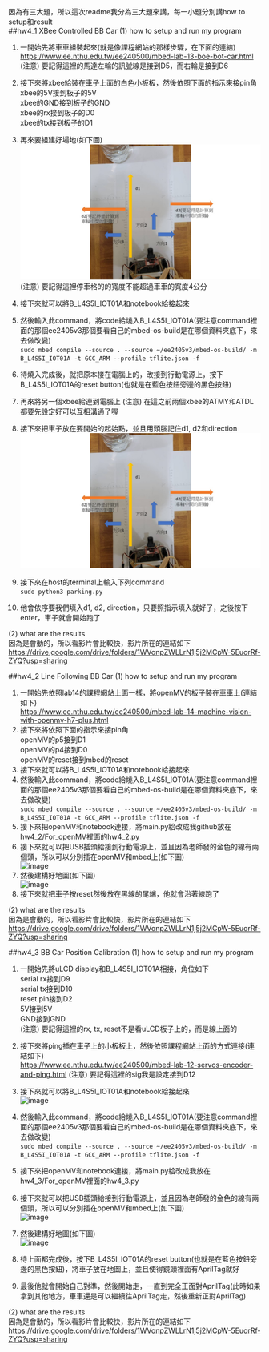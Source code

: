 因為有三大題，所以這次readme我分為三大題來講，每一小題分別講how to setup和result<br>
##hw4_1 XBee Controlled BB Car
(1) how to setup and run my program <br>
1. 一開始先將車車組裝起來(就是像課程網站的那樣步驟，在下面的連結)<br>
<https://www.ee.nthu.edu.tw/ee240500/mbed-lab-13-boe-bot-car.html>
(注意) 要記得這裡的馬達左輪的訊號線是接到D5，而右輪是接到D6<br>
2. 接下來將xbee給裝在車子上面的白色小板板，然後依照下面的指示來接pin角<br>
xbee的5V接到板子的5V<br>
xbee的GND接到板子的GND<br>
xbee的rx接到板子的D0<br>
xbee的tx接到板子的D1<br>

3. 再來要組建好場地(如下圖)
![image](https://github.com/NormalChen0122/hw4/blob/master/pictures/map_of_hw4_1.jpg)<br>
(注意) 要記得這裡停車格的的寬度不能超過車車的寬度4公分<br>

4. 接下來就可以將B_L4S5I_IOT01A和notebook給接起來<br>
5. 然後輸入此command，將code給燒入B_L4S5I_IOT01A(要注意command裡面的那個ee2405v3那個要看自己的mbed-os-build是在哪個資料夾底下，來去做改變)<br>
```sudo mbed compile --source . --source ~/ee2405v3/mbed-os-build/ -m B_L4S5I_IOT01A -t GCC_ARM --profile tflite.json -f```
6. 待燒入完成後，就把原本接在電腦上的，改接到行動電源上，按下B_L4S5I_IOT01A的reset button(也就是在藍色按鈕旁邊的黑色按鈕)<br>
7. 再來將另一個xbee給連到電腦上
(注意) 在這之前兩個xbee的ATMY和ATDL都要先設定好可以互相溝通了喔<br>
8. 接下來把車子放在要開始的起始點，並且用頭腦記住d1, d2和direction
![image](https://github.com/NormalChen0122/hw4/blob/master/pictures/map_of_hw4_1.jpg)<br>

9. 接下來在host的terminal上輸入下列command<br>
```sudo python3 parking.py```

10. 他會依序要我們填入d1, d2, direction，只要照指示填入就好了，之後按下enter，車子就會開始跑了

(2) what are the results<br>
因為是會動的，所以看影片會比較快，影片所在的連結如下<br>
<https://drive.google.com/drive/folders/1WVonpZWLLrN1j5j2MCpW-5EuorRf-ZYQ?usp=sharing>

##hw4_2 Line Following BB Car
(1) how to setup and run my program <br>
1. 一開始先依照lab14的課程網站上面一樣，將openMV的板子裝在車車上(連結如下)<br>
<https://www.ee.nthu.edu.tw/ee240500/mbed-lab-14-machine-vision-with-openmv-h7-plus.html>
2. 接下來將依照下面的指示來接pin角<br>
openMV的p5接到D1<br>
openMV的p4接到D0<br>
openMV的reset接到mbed的reset<br>
4. 接下來就可以將B_L4S5I_IOT01A和notebook給接起來<br>
5. 然後輸入此command，將code給燒入B_L4S5I_IOT01A(要注意command裡面的那個ee2405v3那個要看自己的mbed-os-build是在哪個資料夾底下，來去做改變)<br>
```sudo mbed compile --source . --source ~/ee2405v3/mbed-os-build/ -m B_L4S5I_IOT01A -t GCC_ARM --profile tflite.json -f```
6. 接下來把openMV和notebook連接，將main.py給改成我github放在hw4_2/For_openMV裡面的hw4_2.py
7. 接下來就可以把USB插頭給接到行動電源上，並且因為老師發的金色的線有兩個頭，所以可以分別插在openMV和mbed上(如下圖)<br>
![image](https://github.com/NormalChen0122/hw4/blob/master/pictures/hw4_2_connect.jpg)<br>
8. 然後建構好地圖(如下圖)<br>
![image](https://github.com/NormalChen0122/hw4/blob/master/pictures/map_of_hw4_2.jpg)<br>
9. 接下來就把車子按reset然後放在黑線的尾端，他就會沿著線跑了<br>

(2) what are the results<br>
因為是會動的，所以看影片會比較快，影片所在的連結如下<br>
<https://drive.google.com/drive/folders/1WVonpZWLLrN1j5j2MCpW-5EuorRf-ZYQ?usp=sharing>

##hw4_3 BB Car Position Calibration
(1) how to setup and run my program <br>
1. 一開始先將uLCD display和B_L4S5I_IOT01A相接，角位如下<br>
serial rx接到D9<br>
serial tx接到D10<br>
reset pin接到D2<br>
5V接到5V<br>
GND接到GND<br>
(注意) 要記得這裡的rx, tx, reset不是看uLCD板子上的，而是線上面的<br>

2. 接下來將ping插在車子上的小板板上，然後依照課程網站上面的方式連接(連結如下)<br>
<https://www.ee.nthu.edu.tw/ee240500/mbed-lab-12-servos-encoder-and-ping.html>
(注意) 要記得這裡的sig我是設定接到D12<br>
3. 接下來就可以將B_L4S5I_IOT01A和notebook給接起來<br>
![image](https://github.com/NormalChen0122/hw3_new/blob/master/hw3_picture/mbed_pc.jpg)<br>
4. 然後輸入此command，將code給燒入B_L4S5I_IOT01A(要注意command裡面的那個ee2405v3那個要看自己的mbed-os-build是在哪個資料夾底下，來去做改變)<br>
```sudo mbed compile --source . --source ~/ee2405v3/mbed-os-build/ -m B_L4S5I_IOT01A -t GCC_ARM --profile tflite.json -f```
5. 接下來把openMV和notebook連接，將main.py給改成我放在hw4_3/For_openMV裡面的hw4_3.py
6. 接下來就可以把USB插頭給接到行動電源上，並且因為老師發的金色的線有兩個頭，所以可以分別插在openMV和mbed上(如下圖)<br>
![image](https://github.com/NormalChen0122/hw4/blob/master/pictures/hw4_2_connect.jpg)<br>
7. 然後建構好地圖(如下圖)<br>
![image](https://github.com/NormalChen0122/hw4/blob/master/pictures/map_of_hw4_3.jpg)<br>

8. 待上面都完成後，按下B_L4S5I_IOT01A的reset button(也就是在藍色按鈕旁邊的黑色按鈕)，將車子放在地圖上，並且使得鏡頭裡面有AprilTag就好<br>
9. 最後他就會開始自己對準，然後開始走，一直到完全正面對AprilTag(此時如果拿到其他地方，車車還是可以繼續往AprilTag走，然後重新正對AprilTag)


(2) what are the results<br>
因為是會動的，所以看影片會比較快，影片所在的連結如下<br>
<https://drive.google.com/drive/folders/1WVonpZWLLrN1j5j2MCpW-5EuorRf-ZYQ?usp=sharing>